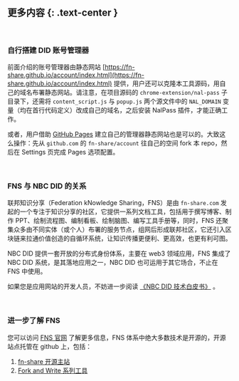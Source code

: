 更多内容 {: .text-center }
---------

&nbsp;

### 自行搭建 DID 账号管理器

前面介绍的账号管理器由静态网站 [https://fn-share.github.io/account/index.html](https://fn-share.github.io/account/index.html) 提供，用户还可以克隆本工具源码，用自己的域名布署静态网站。请注意，在项目源码的 `chrome-extension/nal-pass` 子目录下，还需将 `content_script.js` 与 `popup.js` 两个源文件中的 `NAL_DOMAIN` 变量（均在首行代码定义）改成自己的域名，之后安装 NalPass 插件，才能正确工作。

或者，用户借助 [GitHub Pages](https://pages.github.com/) 建立自己的管理器静态网站也是可以的。大致这么操作：先从 `github.com` 的 `fn-share/account` 往自己的空间 fork 本 repo，然后在 Settings 页完成 Pages 选项配置。

&nbsp;

### FNS 与 NBC DID 的关系

联邦知识分享（Federation kNowledge Sharing，FNS）是由 `fn-share.com` 发起的一个专注于知识分享的社区，它提供一系列文档工具，包括用于撰写博客、制作 PPT、绘制流程图、编制看板、绘制脑图、编写工具手册等，同时，FNS 还聚集众多由不同实体（或个人）布署的服务节点，组网后形成联邦社区，它还引入区块链来拉通价值创造的自循环系统，让知识传播更便利、更高效，也更有利可图。

NBC DID 提供一套开放的分布式身份体系，主要在 web3 领域应用，FNS 集成了 NBC DID 系统，是其落地应用之一，NBC DID 也可运用于其它场合，不止在 FNS 中使用。

如果您是应用网站的开发人员，不妨进一步阅读 [《NBC DID 技术白皮书》](https://fn-share.github.io/nbc-did-whitebook/index.html) 。

&nbsp;

### 进一步了解 FNS

您可以访问 [FNS 官网](https://www.fn-share.com) 了解更多信息，FNS 体系中绝大多数技术是开源的，开源站点托管在 github 上，包括：

1. [fn-share 开源主站](https://github.com/fn-share) 
2. [Fork and Write 系列工具](https://github.com/fnw-tools)
